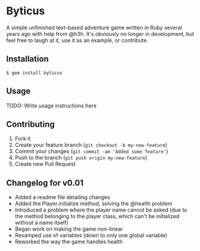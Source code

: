 # Byticus

A simple unfinished text-based adventure game written in Ruby several years ago with help from @h3h. It's obviously no longer in development, but feel free to laugh at it, use it as an example, or contribute.

## Installation

    $ gem install byticus

## Usage

TODO: Write usage instructions here

## Contributing

1. Fork it
2. Create your feature branch (`git checkout -b my-new-feature`)
3. Commit your changes (`git commit -am 'Added some feature'`)
4. Push to the branch (`git push origin my-new-feature`)
5. Create new Pull Request

## Changelog for v0.01
* Added a readme file detailing changes
* Added the Player.initialize method, solving the @health problem
* Introduced a problem where the player name cannot be asked (due to the method belonging to the player class, which can't be initialized without a name itself)
* Began work on making the game non-linear
* Revamped use of variables (down to only one global variable)
* Reworked the way the game handles health

